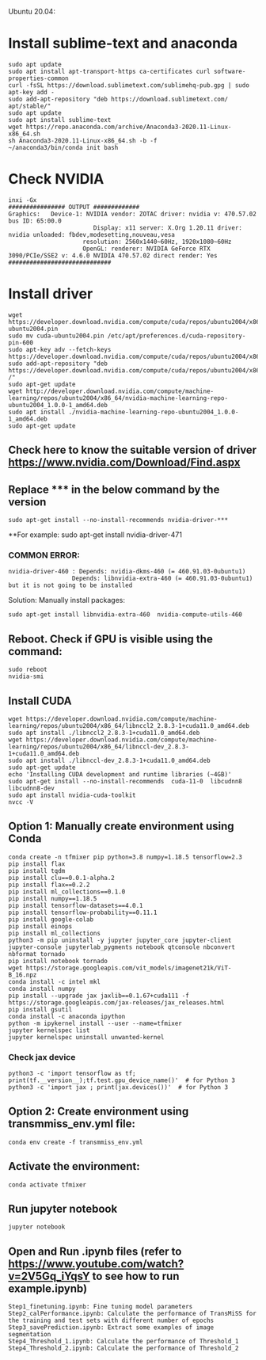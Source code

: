 Ubuntu 20.04:     

# Install sublime-text and anaconda 

	sudo apt update
	sudo apt install apt-transport-https ca-certificates curl software-properties-common
	curl -fsSL https://download.sublimetext.com/sublimehq-pub.gpg | sudo apt-key add -
	sudo add-apt-repository "deb https://download.sublimetext.com/ apt/stable/"
	sudo apt update
	sudo apt install sublime-text
	wget https://repo.anaconda.com/archive/Anaconda3-2020.11-Linux-x86_64.sh
	sh Anaconda3-2020.11-Linux-x86_64.sh -b -f 
	~/anaconda3/bin/conda init bash

# Check NVIDIA 
	inxi -Gx
	################ OUTPUT ############# 
	Graphics: 	Device-1: NVIDIA vendor: ZOTAC driver: nvidia v: 470.57.02 bus ID: 65:00.0
							Display: x11 server: X.Org 1.20.11 driver: nvidia unloaded: fbdev,modesetting,nouveau,vesa 
						 resolution: 2560x1440~60Hz, 1920x1080~60Hz 
						 OpenGL: renderer: NVIDIA GeForce RTX 3090/PCIe/SSE2 v: 4.6.0 NVIDIA 470.57.02 direct render: Yes 
	#############################

# Install driver

	wget https://developer.download.nvidia.com/compute/cuda/repos/ubuntu2004/x86_64/cuda-ubuntu2004.pin
	sudo mv cuda-ubuntu2004.pin /etc/apt/preferences.d/cuda-repository-pin-600
	sudo apt-key adv --fetch-keys https://developer.download.nvidia.com/compute/cuda/repos/ubuntu2004/x86_64/7fa2af80.pub
	sudo add-apt-repository "deb https://developer.download.nvidia.com/compute/cuda/repos/ubuntu2004/x86_64/ /"
	sudo apt-get update
	wget http://developer.download.nvidia.com/compute/machine-learning/repos/ubuntu2004/x86_64/nvidia-machine-learning-repo-ubuntu2004_1.0.0-1_amd64.deb
	sudo apt install ./nvidia-machine-learning-repo-ubuntu2004_1.0.0-1_amd64.deb
	sudo apt-get update



## Check here to know the suitable version of driver https://www.nvidia.com/Download/Find.aspx 
## Replace *** in the below command by the version
	sudo apt-get install --no-install-recommends nvidia-driver-***

**For example: sudo apt-get install nvidia-driver-471

### COMMON ERROR:

	nvidia-driver-460 : Depends: nvidia-dkms-460 (= 460.91.03-0ubuntu1)
                      Depends: libnvidia-extra-460 (= 460.91.03-0ubuntu1) but it is not going to be installed
Solution: Manually install packages: 
	
	sudo apt-get install libnvidia-extra-460  nvidia-compute-utils-460


## Reboot. Check if GPU is visible using the command: 

	sudo reboot
	nvidia-smi

## Install CUDA

	wget https://developer.download.nvidia.com/compute/machine-learning/repos/ubuntu2004/x86_64/libnccl2_2.8.3-1+cuda11.0_amd64.deb
	sudo apt install ./libnccl2_2.8.3-1+cuda11.0_amd64.deb
	wget https://developer.download.nvidia.com/compute/machine-learning/repos/ubuntu2004/x86_64/libnccl-dev_2.8.3-1+cuda11.0_amd64.deb
	sudo apt install ./libnccl-dev_2.8.3-1+cuda11.0_amd64.deb
	sudo apt-get update
	echo 'Installing CUDA development and runtime libraries (~4GB)'
	sudo apt-get install --no-install-recommends  cuda-11-0  libcudnn8   libcudnn8-dev
	sudo apt install nvidia-cuda-toolkit
	nvcc -V
	
## Option 1: Manually create environment using Conda
	conda create -n tfmixer pip python=3.8 numpy=1.18.5 tensorflow=2.3
	pip install flax
	pip install tqdm
	pip install clu==0.0.1-alpha.2
	pip install flax==0.2.2
	pip install ml_collections==0.1.0
	pip install numpy==1.18.5
	pip install tensorflow-datasets==4.0.1
	pip install tensorflow-probability==0.11.1
	pip install google-colab
	pip install einops
	pip install ml_collections
	python3 -m pip uninstall -y jupyter jupyter_core jupyter-client jupyter-console jupyterlab_pygments notebook qtconsole nbconvert nbformat tornado
	pip install notebook tornado
	wget https://storage.googleapis.com/vit_models/imagenet21k/ViT-B_16.npz
	conda install -c intel mkl
	conda install numpy
	pip install --upgrade jax jaxlib==0.1.67+cuda111 -f https://storage.googleapis.com/jax-releases/jax_releases.html
	pip install gsutil
	conda install -c anaconda ipython
	python -m ipykernel install --user --name=tfmixer
	jupyter kernelspec list
	jupyter kernelspec uninstall unwanted-kernel
	
	
### Check jax device 
	python3 -c 'import tensorflow as tf; print(tf.__version__);tf.test.gpu_device_name()'  # for Python 3
	python3 -c 'import jax ; print(jax.devices())'  # for Python 3

## Option 2: Create environment using transmmiss_env.yml file:
	conda env create -f transmmiss_env.yml

## Activate the environment:
	conda activate tfmixer
					
## Run jupyter notebook
	jupyter notebook

## Open and Run .ipynb files  (refer to https://www.youtube.com/watch?v=2V5Gq_iYqsY to see how to run example.ipynb)
    Step1_finetuning.ipynb: Fine tuning model parameters
    Step2_calPerformance.ipynb: Calculate the performance of TransMiSS for the training and test sets with different number of epochs
    Step3_savePrediction.ipynb: Extract some examples of image segmentation
    Step4_Threshold_1.ipynb: Calculate the performance of Threshold_1
    Step4_Threshold_2.ipynb: Calculate the performance of Threshold_2
